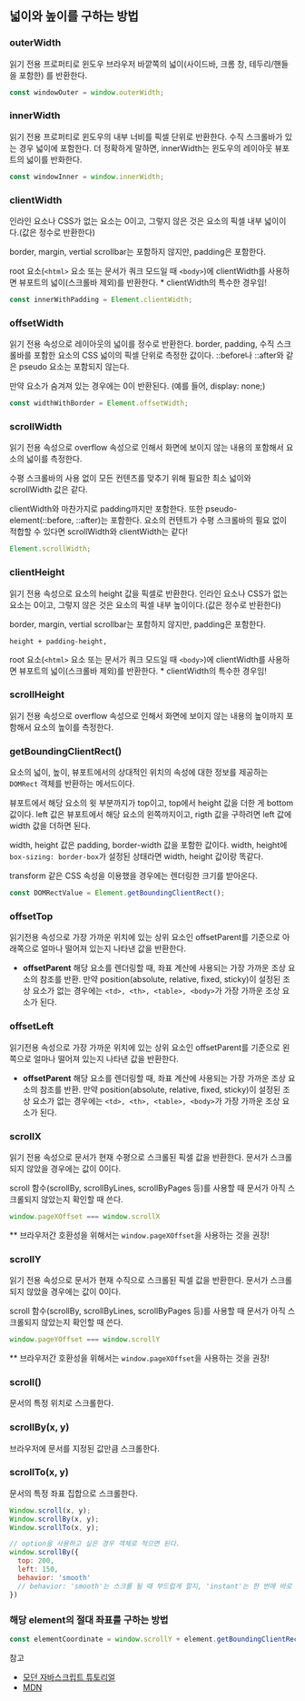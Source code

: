 ## 넓이와 높이를 구하는 방법

### outerWidth
읽기 전용 프로퍼티로 윈도우 브라우저 바깥쪽의 넓이(사이드바, 크롬 창, 테두리/핸들을 포함한) 를 반환한다.

```javascript
const windowOuter = window.outerWidth;
```


### innerWidth
읽기 전용 프로퍼티로 윈도우의 내부 너비를 픽셀 단위로 반환한다. 수직 스크롤바가 있는 경우 넓이에 포함한다.
더 정확하게 말하면, innerWidth는 윈도우의 레이아웃 뷰포트의 넓이를 반화한다.

```javascript
const windowInner = window.innerWidth;
```
### clientWidth
인라인 요소나 CSS가 없는 요소는 0이고, 그렇지 않은 것은 요소의 픽셀 내부 넓이이다.(값은 정수로 반환한다)

 border, margin, vertial scrollbar는 포함하지 않지만, padding은 포함한다.

 root 요소(`<html>` 요소 또는 문서가  쿼크 모드일 때 `<body>`)에 clientWidth를 사용하면 뷰포트의 넓이(스크롤바 제외)를 반환한다. * clientWidth의 특수한 경우임!

```javascript
const innerWithPadding = Element.clientWidth;
```
### offsetWidth
읽기 전용 속성으로 레이아웃의 넓이를 정수로 반환한다. border, padding, 수직 스크롤바를 포함한 요소의 CSS 넓이의 픽셀 단위로 측정한 값이다. ::before나 ::after와 같은 pseudo 요소는 포함되지 않는다.

만약 요소가 숨겨져 있는 경우에는 0이 반환된다. (예를 들어, display: none;)

```javascript
const widthWithBorder = Element.offsetWidth;
```

### scrollWidth
읽기 전용 속성으로 overflow 속성으로 인해서 화면에 보이지 않는 내용의 포함해서 요소의 넓이를 측정한다.

수평 스크롤바의 사용 없이 모든 컨텐츠를 맞추기 위해 필요한 최소 넓이와 scrollWidth 값은 같다.

clientWidth와 마찬가지로 padding까지만 포함한다. 또한 pseudo-element(::before, ::after)는 포함한다. 요소의 컨텐트가 수평 스크롤바의 필요 없이 적합할 수 있다면 scrollWidth와 clientWidth는 같다!

```javascript
Element.scrollWidth;
```

### clientHeight
읽기 전용 속성으로 요소의 height 값을 픽셀로 반환한다.
인라인 요소나 CSS가 없는 요소는 0이고, 그렇지 않은 것은 요소의 픽셀 내부 높이이다.(값은 정수로 반환한다)

 border, margin, vertial scrollbar는 포함하지 않지만, padding은 포함한다.

 `height + padding-height,`


 root 요소(`<html>` 요소 또는 문서가  쿼크 모드일 때 `<body>`)에 clientWidth를 사용하면 뷰포트의 넓이(스크롤바 제외)를 반환한다. * clientWidth의 특수한 경우임!


### scrollHeight

읽기 전용 속성으로 overflow 속성으로 인해서 화면에 보이지 않는 내용의 높이까지 포함해서 요소의 높이를 측정한다.

### getBoundingClientRect()

요소의 넓이, 높이, 뷰포트에서의 상대적인 위치의 속성에 대한 정보를 제공하는 `DOMRect` 객체를 반환하는 메서드이다.

뷰포트에서 해당 요소의 윗 부분까지가 top이고, top에서 height 값을 더한 게 bottom 값이다. left 값은 뷰포트에서 해당 요소의 왼쪽까지이고, rigth 값을 구하려면 left 값에 width 값을 더하면 된다.

width, height 값은 padding, border-width 값을 포함한 값이다. width, height에 `box-sizing: border-box`가 설정된 상태라면 width, height 값이랑 똑같다.

transform 같은 CSS 속성을 이용했을 경우에는 렌더링한 크기를 받아온다.

```javascript
const DOMRectValue = Element.getBoundingClientRect();
```

### offsetTop
읽기전용 속성으로 가장 가까운 위치에 있는 상위 요소인 offsetParent를 기준으로 아래쪽으로 얼마나 떨어져 있는지 나타낸 값을 반환한다.

- **offsetParent**
해당 요소를 렌더링할 때, 좌표 계산에 사용되는 가장 가까운 조상 요소의 참조를 반환. 만약 position(absolute, relative, fixed, sticky)이 설정된 조상 요소가 없는 경우에는 `<td>, <th>, <table>, <body>`가 가장 가까운 조상 요소가 된다.

### offsetLeft
읽기전용 속성으로 가장 가까운 위치에 있는 상위 요소인 offsetParent를 기준으로 왼쪽으로 얼마나 떨어져 있는지 나타낸 값을 반환한다.

- **offsetParent**
해당 요소를 렌더링할 때, 좌표 계산에 사용되는 가장 가까운 조상 요소의 참조를 반환. 만약 position(absolute, relative, fixed, sticky)이 설정된 조상 요소가 없는 경우에는 `<td>, <th>, <table>, <body>`가 가장 가까운 조상 요소가 된다.


### scrollX
읽기 전용 속성으로 문서가 현재 수평으로 스크롤된 픽셀 값을 반환한다. 문서가 스크롤 되지 않았을 경우에는 값이 0이다.

scroll 함수(scrollBy, scrollByLines, scrollByPages 등)를 사용할 때 문서가 아직 스크롤되지 않았는지 확인할 때 쓴다.

```javascript
window.pageXOffset === window.scrollX
```
** 브라우저간 호환성을 위해서는 `window.pageXOffset`을 사용하는 것을 권장!

### scrollY
읽기 전용 속성으로 문서가 현재 수직으로 스크롤된 픽셀 값을 반환한다. 문서가 스크롤 되지 않았을 경우에는 값이 0이다.

scroll 함수(scrollBy, scrollByLines, scrollByPages 등)를 사용할 때 문서가 아직 스크롤되지 않았는지 확인할 때 쓴다.

```javascript
window.pageYOffset === window.scrollY
```
** 브라우저간 호환성을 위해서는 `window.pageXOffset`을 사용하는 것을 권장!

### scroll()
문서의 특정 위치로 스크롤한다.

### scrollBy(x, y)
브라우저에 문서를 지정된 값만큼 스크롤한다.

### scrollTo(x, y)
문서의 특정 좌표 집합으로 스크롤한다.

```javascript
Window.scroll(x, y);
Window.scrollBy(x, y);
Window.scrollTo(x, y);

// option을 사용하고 싶은 경우 객체로 적으면 된다.
window.scrollBy({
  top: 200,
  left: 150,
  behavior: 'smooth'
  // behavior: 'smooth'는 스크롤 될 때 부드럽게 할지, 'instant'는 한 번에 바로 갈지, 'auto, default'는 브라우저가 선택하도록 할지 지정
})
```

### 해당 element의 절대 좌표를 구하는 방법
```javascript
const elementCoordinate = window.scrollY + element.getBoundingClientRect().top;
```

참고
- [모던 자바스크립트 튜토리얼](https://ko.javascript.info/size-and-scroll)
- [MDN](https://developer.mozilla.org/en-US/https://developer.mozilla.org/en-US/)